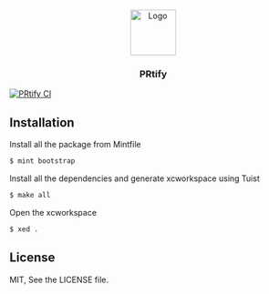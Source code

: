 <br />
<p align="center">
  <a href="https://github.com/chorim/PRtify">
    <img src="https://github.com/chorim/PRtify/assets/11539551/44d16993-5ab7-4e10-aea9-294a0c868b68" alt="Logo" width="80" height="80">
  </a>

  <h3 align="center">PRtify</h3>
</p>

[![PRtify CI](https://github.com/chorim/PRtify/actions/workflows/CI.yml/badge.svg?branch=main)](https://github.com/chorim/PRtify/actions/workflows/CI.yml)

## Installation

Install all the package from Mintfile
```bash
$ mint bootstrap
```

Install all the dependencies and generate xcworkspace using Tuist
```bash
$ make all
```

Open the xcworkspace
```bash
$ xed .
```

## License
MIT, See the LICENSE file.
